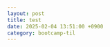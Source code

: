 ```yaml
---
layout: post
title: test
date: 2025-02-04 13:51:00 +0900
category: bootcamp-til
---
```


<head>
    <meta charset="UTF-8">
    <meta name="viewport" content="width=device-width, initial-scale=1.0">
    <title>나만의 추억 앨범</title>
    <link href="https://cdn.jsdelivr.net/npm/bootstrap@5.0.2/dist/css/bootstrap.min.css" rel="stylesheet"
        integrity="sha384-EVSTQN3/azprG1Anm3QDgpJLIm9Nao0Yz1ztcQTwFspd3yD65VohhpuuCOmLASjC" crossorigin="anonymous">
    <style>

        .mytitle {
            height: 250px;

            display: flex;
            flex-direction: column;
            align-items: center;
            justify-content: center;

            color: white;
            /* background-color: green; */

            background-image: url('https://images.unsplash.com/photo-1511992243105-2992b3fd0410?ixlib=rb-4.0.3&ixid=M3wxMjA3fDB8MHxwaG90by1wYWdlfHx8fGVufDB8fHx8fA%3D%3D&auto=format&fit=crop&w=1470&q=80');
            background-position: center;
            background-size: cover;
        }

        .mytitle>button {
            width: 150px;
            height: 50px;
            margin-top: 20px;

            border: 1px solid white;
            border-radius: 8px;

            background-color: transparent;
            color: white;
        }

        .mypostingbox {
            width: 500px;
            margin: 30px auto 0;
            padding: 20px;

            border-radius: 5px;
            box-shadow: 0px 0px 3px 0px blue;

            /* background-color: green; */
        }

        .mycards {
            width: 1200px;
            margin: 30px auto;

            /* background-color: green; */
        }

        .mybtn {
            display: flex;
            flex-direction: row;
            align-items: center;
            justify-content: center;
        }

        .mybtn>button {
            margin-right: 5px;
        }
    </style>
    <script src="https://ajax.googleapis.com/ajax/libs/jquery/3.4.1/jquery.min.js"></script>
    <script>
        function openclose() {
            $('#postingbox').toggle();
        }

        function makecard() {
            let image = $('#image').val();
            let title = $('#title').val();
            let content = $('#content').val();
            let date = $('#date').val();

            let temp_html = `
            <div class="col">
                <div class="card h-100">
                    <img src="${image}"
                        class="card-img-top" alt="...">
                    <div class="card-body">
                        <h5 class="card-title">${title}</h5>
                        <p class="card-text">${content}</p>
                    </div>
                    <div class="card-footer">
                        <small class="text-body-secondary">${date}</small>
                    </div>
                </div>
            </div>`;

            $('#card').append(temp_html);
        }
    </script>
</head>

<body>
    <div class="mytitle">
        <h1>나만의 추억 앨범</h1>
        <button onclick="openclose()">추억 저장하기</button>
    </div>
    <div class="mypostingbox" id="postingbox">
        <div class="form-floating mb-3">
            <input type="email" class="form-control" id="image" placeholder="앨범 이미지">
            <label for="floatingInput">앨범 이미지</label>
        </div>
        <div class="form-floating mb-3">
            <input type="email" class="form-control" id="title" placeholder="앨범 제목">
            <label for="floatingInput">앨범 제목</label>
        </div>
        <div class="form-floating mb-3">
            <input type="email" class="form-control" id="content" placeholder="앨범 내용">
            <label for="floatingInput">앨범 내용</label>
        </div>
        <div class="form-floating mb-3">
            <input type="email" class="form-control" id="date" placeholder="앨범 날짜">
            <label for="floatingInput">앨범 날짜</label>
        </div>
        <div class="mybtn">
            <button onclick="makecard()" type="button" class="btn btn-dark">기록하기</button>
            <button type="button" class="btn btn-outline-dark">닫기</button>
        </div>
    </div>
    <div class="mycards">
        <div id="card" class="row row-cols-1 row-cols-md-4 g-4">
            <div class="col">
                <div class="card h-100">
                    <img src="https://images.unsplash.com/photo-1446768500601-ac47e5ec3719?ixlib=rb-4.0.3&ixid=M3wxMjA3fDB8MHxwaG90by1wYWdlfHx8fGVufDB8fHx8fA%3D%3D&auto=format&fit=crop&w=1446&q=80"
                        class="card-img-top" alt="...">
                    <div class="card-body">
                        <h5 class="card-title">앨범 제목</h5>
                        <p class="card-text">앨범 내용</p>
                    </div>
                    <div class="card-footer">
                        <small class="text-body-secondary">앨범 날짜</small>
                    </div>
                </div>
            </div>
            <div class="col">
                <div class="card h-100">
                    <img src="https://images.unsplash.com/photo-1446768500601-ac47e5ec3719?ixlib=rb-4.0.3&ixid=M3wxMjA3fDB8MHxwaG90by1wYWdlfHx8fGVufDB8fHx8fA%3D%3D&auto=format&fit=crop&w=1446&q=80"
                        class="card-img-top" alt="...">
                    <div class="card-body">
                        <h5 class="card-title">앨범 제목</h5>
                        <p class="card-text">앨범 내용</p>
                    </div>
                    <div class="card-footer">
                        <small class="text-body-secondary">앨범 날짜</small>
                    </div>
                </div>
            </div>
            <div class="col">
                <div class="card h-100">
                    <img src="https://images.unsplash.com/photo-1446768500601-ac47e5ec3719?ixlib=rb-4.0.3&ixid=M3wxMjA3fDB8MHxwaG90by1wYWdlfHx8fGVufDB8fHx8fA%3D%3D&auto=format&fit=crop&w=1446&q=80"
                        class="card-img-top" alt="...">
                    <div class="card-body">
                        <h5 class="card-title">앨범 제목</h5>
                        <p class="card-text">앨범 내용</p>
                    </div>
                    <div class="card-footer">
                        <small class="text-body-secondary">앨범 날짜</small>
                    </div>
                </div>
            </div>
            <div class="col">
                <div class="card h-100">
                    <img src="https://images.unsplash.com/photo-1446768500601-ac47e5ec3719?ixlib=rb-4.0.3&ixid=M3wxMjA3fDB8MHxwaG90by1wYWdlfHx8fGVufDB8fHx8fA%3D%3D&auto=format&fit=crop&w=1446&q=80"
                        class="card-img-top" alt="...">
                    <div class="card-body">
                        <h5 class="card-title">앨범 제목</h5>
                        <p class="card-text">앨범 내용</p>
                    </div>
                    <div class="card-footer">
                        <small class="text-body-secondary">앨범 날짜</small>
                    </div>
                </div>
            </div>
        </div>
    </div>
</body>

</html>
